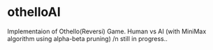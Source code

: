 # othelloAI

Implementaion of Othello(Reversi) Game. Human vs AI (with MiniMax algorithm using alpha-beta pruning)
 /n still in progress..
